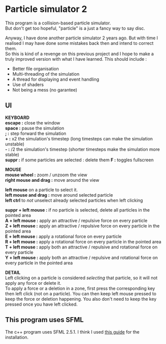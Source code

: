 # Particle simulator 2

This program is a collision-based particle simulator.  
But don't get too hopeful, "particle" is a just a fancy way to say disc.

Anyway, I have done another particle simulator 2 years ago.
But with time I realised I may have done some mistakes back then and intend to correct them.  
So this is kind of a revenge on this previous project and I hope to make a truly improved version with what I have learned. This should include :
- Better file organisation
- Multi-threading of the simulation
- A thread for displaying and event handling
- Use of shaders
- Not being a mess (no garantee)

## UI
**KEYBOARD**  
**escape :** close the window  
**space :** pause the simulation  
**; :** step forward the simulation  
**+ :** x2 the simulation's timestep (long timesteps can make the simulation unstable)  
**- :** /2 the simulation's timestep (shorter timesteps make the simulation more stable)  
**suppr :** if some particles are selected : delete them
**F :** toggles fullscreen

**MOUSE**  
**mouse wheel :** zoom / unzoom the view  
**right mouse and drag :** move around the view  

**left mouse** on a particle to select it.  
**left mouse and drag :** move around selected particle  
**left ctrl** to _not_ unselect already selected particles when left clicking

**suppr + left mouse :** if no particle is selected, delete all particles in the pointed area  
**A + left mouse :** apply an attractive / repulsive force on every particle   
**Z + left mouse :** apply an attractive / repulsive force on every particle in the pointed area  
**E + left mouse :** apply a rotational force on every particle   
**R + left mouse :** apply a rotational force on every particle in the pointed area  
**T + left mouse :** apply both an attractive / repulsive and rotational force on every particle   
**Y + left mouse :** apply both an attractive / repulsive and rotational force on every particle in the pointed area  

**DETAIL**  
Left clicking on a particle is considered _selecting_ that particle, so it will not apply any force or delete it.  
To apply a force or a deletion in a zone, first press the corresponding key then left click (not on a particle). You can then keep left mouse pressed to keep the force or deletion happening. You also don't need to keep the key pressed once you have left clicked.


## This program uses SFML

The c++ program uses SFML 2.5.1. I think I used [this guide](https://www.sfml-dev.org/tutorials/2.6/start-linux.php) for the installation.
